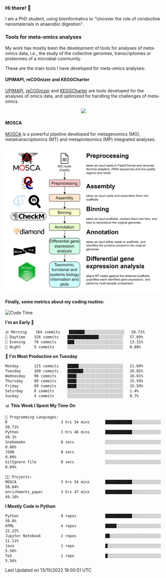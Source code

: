 ### Hi there! 👋

I am a PhD student, using bioinformatics to "Uncover the role of conductive nanomaterials in anaerobic digestion".

### Tools for meta-omics analyses

My work has mostly been the development of tools for analyses of meta-omics data, i.e., the study of the collective genomes, transcriptomes or proteomes of a microbial community.

These are the main tools I have developed for meta-omics analyses:

#### UPIMAPI, reCOGnizer and KEGGCharter

[UPIMAPI](https://github.com/iquasere/UPIMAPI), [reCOGnizer](https://github.com/iquasere/reCOGnizer) and [KEGGCharter](https://github.com/iquasere/KEGGCharter) are tools developed for the analyses of omics data, and optimized for handling the challenges of meta-omics.

<p align="center">
    <img src="assets/annotation_paper.png">
</p>

#### MOSCA

[MOSCA](https://github.com/iquasere/MOSCA) is a powerful pipeline developed for metagenomics (MG), metatranscriptomics (MT) and metaproteomics (MP) integrated analyses.

<p align="center">
    <img src="assets/mosca_workflow.png" align="center" width="700">
</p>


#### Finally, some metrics about my coding routine:

<!--START_SECTION:waka-->
![Code Time](http://img.shields.io/badge/Code%20Time-365%20hrs%2032%20mins-blue)

**I'm an Early 🐤** 

```text
🌞 Morning    164 commits    ███████░░░░░░░░░░░░░░░░░░   28.72% 
🌆 Daytime    326 commits    ██████████████░░░░░░░░░░░   57.09% 
🌃 Evening    76 commits     ███░░░░░░░░░░░░░░░░░░░░░░   13.31% 
🌙 Night      5 commits      ░░░░░░░░░░░░░░░░░░░░░░░░░   0.88%

```
📅 **I'm Most Productive on Tuesday** 

```text
Monday       125 commits    █████░░░░░░░░░░░░░░░░░░░░   21.89% 
Tuesday      160 commits    ███████░░░░░░░░░░░░░░░░░░   28.02% 
Wednesday    96 commits     ████░░░░░░░░░░░░░░░░░░░░░   16.81% 
Thursday     89 commits     ████░░░░░░░░░░░░░░░░░░░░░   15.59% 
Friday       89 commits     ████░░░░░░░░░░░░░░░░░░░░░   15.59% 
Saturday     8 commits      ░░░░░░░░░░░░░░░░░░░░░░░░░   1.4% 
Sunday       4 commits      ░░░░░░░░░░░░░░░░░░░░░░░░░   0.7%

```


📊 **This Week I Spent My Time On** 

```text
💬 Programming Languages: 
R                        3 hrs 54 mins       ████████████░░░░░░░░░░░░░   50.72% 
Python                   3 hrs 46 mins       ████████████░░░░░░░░░░░░░   49.1% 
Snakemake                0 secs              ░░░░░░░░░░░░░░░░░░░░░░░░░   0.08% 
JSON                     0 secs              ░░░░░░░░░░░░░░░░░░░░░░░░░   0.06% 
GitIgnore file           0 secs              ░░░░░░░░░░░░░░░░░░░░░░░░░   0.04%

🐱‍💻 Projects: 
MOSCA                    3 hrs 54 mins       ████████████░░░░░░░░░░░░░   50.84% 
enrichments_paper        3 hrs 47 mins       ████████████░░░░░░░░░░░░░   49.16%

```

**I Mostly Code in Python** 

```text
Python                   9 repos             ████████████░░░░░░░░░░░░░   50.0% 
HTML                     4 repos             █████░░░░░░░░░░░░░░░░░░░░   22.22% 
Jupyter Notebook         2 repos             ██░░░░░░░░░░░░░░░░░░░░░░░   11.11% 
Java                     1 repo              █░░░░░░░░░░░░░░░░░░░░░░░░   5.56% 
TeX                      1 repo              █░░░░░░░░░░░░░░░░░░░░░░░░   5.56%

```



 Last Updated on 13/10/2022 19:00:51 UTC
<!--END_SECTION:waka-->
